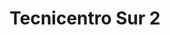 ---
title: "Tecnicentro Sur 2"
url: /guayaquil/tecnicentro-sur-2/
shop: reparación de automóviles
---